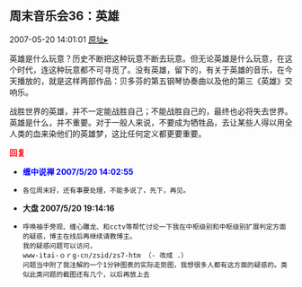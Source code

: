 ## 周末音乐会36：英雄
2007-05-20 14:01:01
[原址▸](http://www.fxgan.com/chan_time/2007_01_06/485.htm)


英雄是什么玩意？历史不断把这种玩意不断去玩意。但无论英雄是什么玩意，在这个时代，连这种玩意都不可寻觅了。没有英雄，留下的，有关于英雄的音乐，在今天播放的，就是这样两部作品：贝多芬的第五钢琴协奏曲以及他的第三《英雄》交响乐。

战胜世界的英雄，并不一定能战胜自己；不能战胜自己的，最终也必将失去世界。英雄是什么，并不重要。对于一般人来说，不要成为牺牲品，去让某些人得以用全人类的血来染他们的英雄梦，这比任何定义都更要重要。




**<font color='red'>回复</font>**


- **<font color='blue'>缠中说禅 2007/5/20 14:02:55</font>**
- ```
  各位周末好，还有事要处理，不能多说了，先下，再见。
  ```
- **大盘 2007/5/20 19:14:16**
- ```
  呼唤袖手旁观、缠心雕龙、和cctv等帮忙讨论一下我在中枢级别和中枢级别扩展判定方面的疑惑，博主在线后再继续请教博主。
  我的疑惑问题可以访问，
  www-itai-ｏｒg-cn/zsid/zs7-htm （- 改成 .）
  问题当中附了我注解的一个1分钟图表的实际走势图，我想很多人都有这方面的疑惑的。类似此类问题的截图还有几个，以后再放上去
  ```
